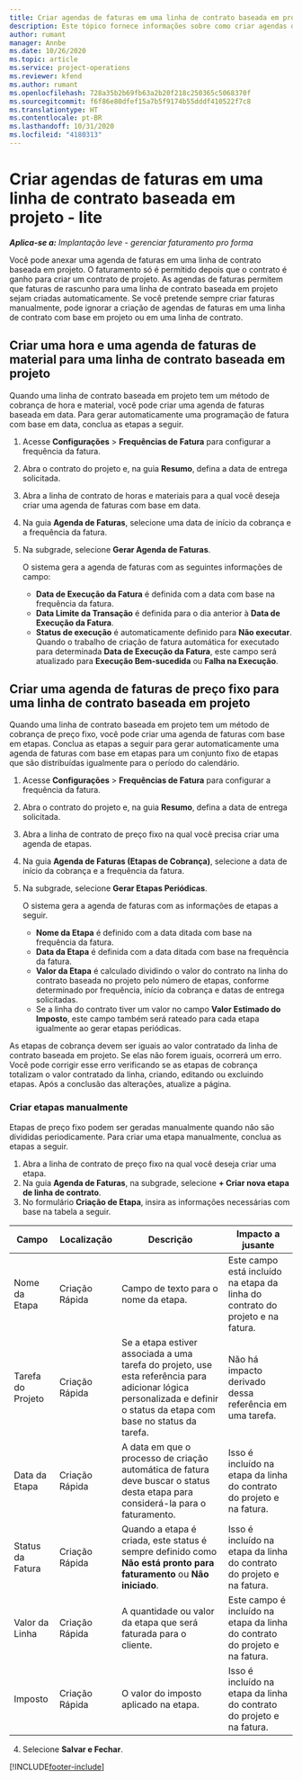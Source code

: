 ```yaml
---
title: Criar agendas de faturas em uma linha de contrato baseada em projeto - lite
description: Este tópico fornece informações sobre como criar agendas de faturas e etapas.
author: rumant
manager: Annbe
ms.date: 10/26/2020
ms.topic: article
ms.service: project-operations
ms.reviewer: kfend
ms.author: rumant
ms.openlocfilehash: 728a35b2b69fb63a2b20f218c250365c5068370f
ms.sourcegitcommit: f6f86e80dfef15a7b5f9174b55dddf410522f7c8
ms.translationtype: HT
ms.contentlocale: pt-BR
ms.lasthandoff: 10/31/2020
ms.locfileid: "4180313"
---
```

# <a name="create-invoice-schedules-on-a-project-based-contract-line---lite"></a>Criar agendas de faturas em uma linha de contrato baseada em projeto - lite

_**Aplica-se a:** Implantação leve - gerenciar faturamento pro forma_

Você pode anexar uma agenda de faturas em uma linha de contrato baseada em projeto. O faturamento só é permitido depois que o contrato é ganho para criar um contrato de projeto. As agendas de faturas permitem que faturas de rascunho para uma linha de contrato baseada em projeto sejam criadas automaticamente. Se você pretende sempre criar faturas manualmente, pode ignorar a criação de agendas de faturas em uma linha de contrato com base em projeto ou em uma linha de contrato.

## <a name="create-a-time-and-material-invoice-schedule-for-a-project-based-contract-line"></a>Criar uma hora e uma agenda de faturas de material para uma linha de contrato baseada em projeto

Quando uma linha de contrato baseada em projeto tem um método de cobrança de hora e material, você pode criar uma agenda de faturas baseada em data. Para gerar automaticamente uma programação de fatura com base em data, conclua as etapas a seguir.

1. Acesse **Configurações** > **Frequências de Fatura** para configurar a frequência da fatura.
2. Abra o contrato do projeto e, na guia **Resumo**, defina a data de entrega solicitada.
3. Abra a linha de contrato de horas e materiais para a qual você deseja criar uma agenda de faturas com base em data. 
4. Na guia **Agenda de Faturas**, selecione uma data de início da cobrança e a frequência da fatura. 
5. Na subgrade, selecione **Gerar Agenda de Faturas**.

    O sistema gera a agenda de faturas com as seguintes informações de campo:

    - **Data de Execução da Fatura** é definida com a data com base na frequência da fatura.
    - **Data Limite da Transação** é definida para o dia anterior à **Data de Execução da Fatura**.
    - **Status de execução** é automaticamente definido para **Não executar**. Quando o trabalho de criação de fatura automática for executado para determinada **Data de Execução da Fatura**, este campo será atualizado para **Execução Bem-sucedida** ou **Falha na Execução**.

## <a name="create-a-fixed-price-invoice-schedule-for-a-project-based-contract-line"></a>Criar uma agenda de faturas de preço fixo para uma linha de contrato baseada em projeto

Quando uma linha de contrato baseada em projeto tem um método de cobrança de preço fixo, você pode criar uma agenda de faturas com base em etapas. Conclua as etapas a seguir para gerar automaticamente uma agenda de faturas com base em etapas para um conjunto fixo de etapas que são distribuídas igualmente para o período do calendário.

1. Acesse **Configurações** > **Frequências de Fatura** para configurar a frequência da fatura.
2. Abra o contrato do projeto e, na guia **Resumo**, defina a data de entrega solicitada.
3. Abra a linha de contrato de preço fixo na qual você precisa criar uma agenda de etapas. 
4. Na guia **Agenda de Faturas (Etapas de Cobrança)**, selecione a data de início da cobrança e a frequência da fatura. 
5. Na subgrade, selecione **Gerar Etapas Periódicas**.

    O sistema gera a agenda de faturas com as informações de etapas a seguir.

    - **Nome da Etapa** é definido com a data ditada com base na frequência da fatura.
    - **Data da Etapa** é definida com a data ditada com base na frequência da fatura.
    - **Valor da Etapa** é calculado dividindo o valor do contrato na linha do contrato baseada no projeto pelo número de etapas, conforme determinado por frequência, início da cobrança e datas de entrega solicitadas.
    - Se a linha do contrato tiver um valor no campo **Valor Estimado do Imposto**, este campo também será rateado para cada etapa igualmente ao gerar etapas periódicas.

As etapas de cobrança devem ser iguais ao valor contratado da linha de contrato baseada em projeto. Se elas não forem iguais, ocorrerá um erro. Você pode corrigir esse erro verificando se as etapas de cobrança totalizam o valor contratado da linha, criando, editando ou excluindo etapas. Após a conclusão das alterações, atualize a página.

### <a name="manually-create-milestones"></a>Criar etapas manualmente

Etapas de preço fixo podem ser geradas manualmente quando não são divididas periodicamente. Para criar uma etapa manualmente, conclua as etapas a seguir.

1. Abra a linha de contrato de preço fixo na qual você deseja criar uma etapa. 
2. Na guia **Agenda de Faturas**, na subgrade, selecione **+ Criar nova etapa de linha de contrato**.
3. No formulário **Criação de Etapa**, insira as informações necessárias com base na tabela a seguir. 

| Campo | Localização | Descrição | Impacto a jusante |
| --- | --- | --- | --- |
| Nome da Etapa | Criação Rápida | Campo de texto para o nome da etapa. | Este campo está incluído na etapa da linha do contrato do projeto e na fatura. |
| Tarefa do Projeto | Criação Rápida | Se a etapa estiver associada a uma tarefa do projeto, use esta referência para adicionar lógica personalizada e definir o status da etapa com base no status da tarefa. | Não há impacto derivado dessa referência em uma tarefa. |
| Data da Etapa | Criação Rápida | A data em que o processo de criação automática de fatura deve buscar o status desta etapa para considerá-la para o faturamento. | Isso é incluído na etapa da linha do contrato do projeto e na fatura. |
| Status da Fatura | Criação Rápida | Quando a etapa é criada, este status é sempre definido como **Não está pronto para faturamento** ou **Não iniciado**. | Isso é incluído na etapa da linha do contrato do projeto e na fatura. |
| Valor da Linha | Criação Rápida | A quantidade ou valor da etapa que será faturada para o cliente. | Este campo é incluído na etapa da linha do contrato do projeto e na fatura. |
| Imposto | Criação Rápida | O valor do imposto aplicado na etapa. | Isso é incluído na etapa da linha do contrato do projeto e na fatura. |

4. Selecione **Salvar e Fechar**.


[!INCLUDE[footer-include](../../includes/footer-banner.md)]